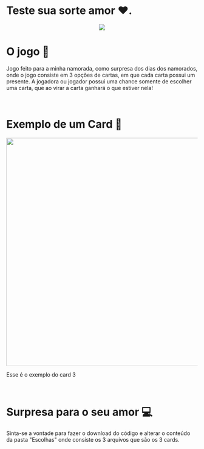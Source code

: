 # Teste sua sorte amor ❤️.

<div align="center">
   <img src="https://user-images.githubusercontent.com/82816967/172379420-6ef3b265-b0ac-4121-91b3-80e4ba77fb6e.png" width=""/>
</div>


# O jogo 💝
<p>Jogo feito para a minha namorada, como surpresa dos dias dos namorados, onde o jogo consiste em 3 opções de cartas, em que cada carta possui um presente. A jogadora ou jogador possui uma chance somente de escolher uma carta, que ao virar a carta ganhará o que estiver nela!</p>

<br/>

# Exemplo de um Card 🎉

<div align="center">
   <img src="https://user-images.githubusercontent.com/82816967/172381917-1dc157e0-f8bd-4156-b613-f3f49dbbbf80.png" width="600px"/>
</div>
<p>Esse é o exemplo do card 3</p>

<br/>

# Surpresa para o seu amor 💻
<p>Sinta-se a vontade para fazer o download do código e alterar o conteúdo da pasta "Escolhas" onde consiste os 3 arquivos que são os 3 cards.</p>

